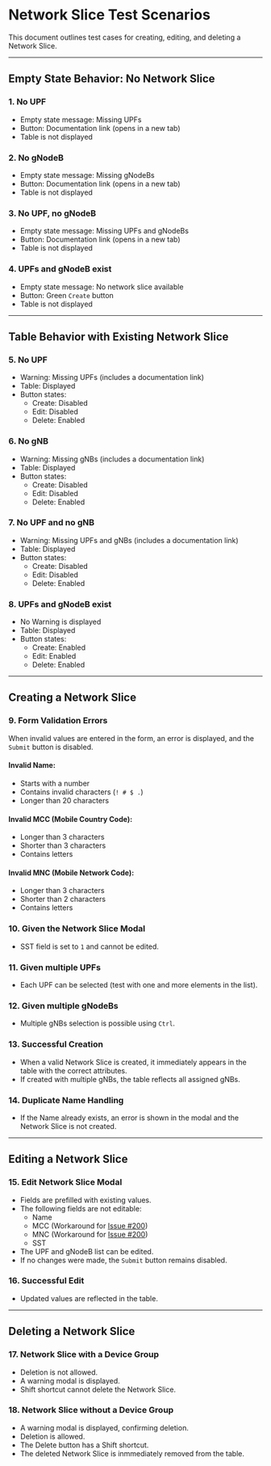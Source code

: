# Network Slice Test Scenarios

This document outlines test cases for creating, editing, and deleting a Network Slice.

---

## Empty State Behavior: No Network Slice

### 1. No UPF
- Empty state message: Missing UPFs
- Button: Documentation link (opens in a new tab)
- Table is not displayed

### 2. No gNodeB
- Empty state message: Missing gNodeBs
- Button: Documentation link (opens in a new tab)
- Table is not displayed

### 3. No UPF, no gNodeB
- Empty state message: Missing UPFs and gNodeBs
- Button: Documentation link (opens in a new tab)
- Table is not displayed

### 4. UPFs and gNodeB exist
- Empty state message: No network slice available
- Button: Green `Create` button
- Table is not displayed

---

## Table Behavior with Existing Network Slice

### 5. No UPF
- Warning: Missing UPFs (includes a documentation link)
- Table: Displayed
- Button states:
  - Create: Disabled
  - Edit: Disabled
  - Delete: Enabled

### 6. No gNB
- Warning: Missing gNBs (includes a documentation link)
- Table: Displayed
- Button states:
  - Create: Disabled
  - Edit: Disabled
  - Delete: Enabled


### 7. No UPF and no gNB
- Warning: Missing UPFs and gNBs (includes a documentation link)
- Table: Displayed
- Button states:
  - Create: Disabled
  - Edit: Disabled
  - Delete: Enabled

### 8. UPFs and gNodeB exist
- No Warning is displayed
- Table: Displayed
- Button states:
  - Create: Enabled
  - Edit: Enabled
  - Delete: Enabled

---

## Creating a Network Slice

### 9. Form Validation Errors  
When invalid values are entered in the form, an error is displayed, and the `Submit` button is disabled.  

#### Invalid Name:
- Starts with a number
- Contains invalid characters (`! # $ .`)
- Longer than 20 characters

#### Invalid MCC (Mobile Country Code):
- Longer than 3 characters
- Shorter than 3 characters
- Contains letters

#### Invalid MNC (Mobile Network Code):  
- Longer than 3 characters
- Shorter than 2 characters
- Contains letters

### 10. Given the Network Slice Modal
- SST field is set to `1` and cannot be edited.

### 11. Given multiple UPFs
- Each UPF can be selected (test with one and more elements in the list).

### 12. Given multiple gNodeBs
- Multiple gNBs selection is possible using `Ctrl`.

### 13. Successful Creation
- When a valid Network Slice is created, it immediately appears in the table with the correct attributes.
- If created with multiple gNBs, the table reflects all assigned gNBs.

### 14. Duplicate Name Handling  
- If the Name already exists, an error is shown in the modal and the Network Slice is not created.

---

## Editing a Network Slice

### 15. Edit Network Slice Modal
- Fields are prefilled with existing values.
- The following fields are not editable:
  - Name
  - MCC (Workaround for [Issue #200](https://github.com/omec-project/webconsole/issues/200))
  - MNC (Workaround for [Issue #200](https://github.com/omec-project/webconsole/issues/200))
  - SST
- The UPF and gNodeB list can be edited.
- If no changes were made, the `Submit` button remains disabled.

### 16. Successful Edit
- Updated values are reflected in the table.

---

## Deleting a Network Slice

### 17. Network Slice with a Device Group
- Deletion is not allowed.
- A warning modal is displayed.
- Shift shortcut cannot delete the Network Slice.

### 18. Network Slice without a Device Group
- A warning modal is displayed, confirming deletion.
- Deletion is allowed.
- The Delete button has a Shift shortcut.
- The deleted Network Slice is inmmediately removed from the table.
